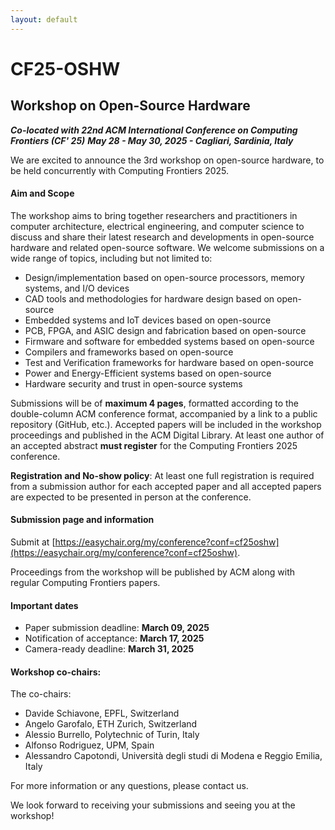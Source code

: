 ```yaml
---
layout: default
---
```


# CF25-OSHW
## Workshop on Open-Source Hardware 

***Co-located with 22nd ACM International Conference on Computing Frontiers (CF' 25)***
***May 28 - May 30, 2025 - Cagliari, Sardinia, Italy***

We are excited to announce the 3rd workshop on open-source hardware, to be held concurrently with Computing Frontiers 2025.

#### Aim and Scope

The workshop aims to bring together researchers and practitioners in computer architecture, electrical engineering, and computer science to discuss and share their latest research and developments in open-source hardware and related open-source software. We welcome submissions on a wide range of topics, including but not limited to:

- Design/implementation based on open-source processors, memory systems, and I/O devices
- CAD tools and methodologies for hardware design based on open-source
- Embedded systems and IoT devices based on open-source
- PCB, FPGA, and ASIC design and fabrication based on open-source
- Firmware and software for embedded systems based on open-source
- Compilers and frameworks based on open-source
- Test and Verification frameworks for hardware based on open-source
- Power and Energy-Efficient systems based on open-source
- Hardware security and trust in open-source systems

Submissions will be of **maximum 4 pages**, formatted according to the double-column ACM conference format, accompanied by a link to a public repository (GitHub, etc.). Accepted papers will be included in the workshop proceedings and published in the ACM Digital Library. At least one author of an accepted abstract **must register** for the Computing Frontiers 2025 conference.

**Registration and No-show policy**: At least one full registration is required from a submission author for each accepted paper and all accepted papers are expected to be presented in person at the conference.

#### Submission page and information
Submit at [https://easychair.org/my/conference?conf=cf25oshw](https://easychair.org/my/conference?conf=cf25oshw).

Proceedings from the workshop will be published by ACM along with regular Computing Frontiers papers.

#### Important dates
 - Paper submission deadline: **March 09, 2025**
 - Notification of acceptance: **March 17, 2025**
 - Camera-ready deadline: **March 31, 2025**

#### Workshop co-chairs:
The co-chairs:
 - Davide Schiavone, EPFL, Switzerland 
 - Angelo Garofalo, ETH Zurich, Switzerland
 - Alessio Burrello, Polytechnic of Turin, Italy
 - Alfonso Rodriguez, UPM, Spain
 - Alessandro Capotondi, Università degli studi di Modena e Reggio Emilia, Italy

For more information or any questions, please contact us.

We look forward to receiving your submissions and seeing you at the workshop!
